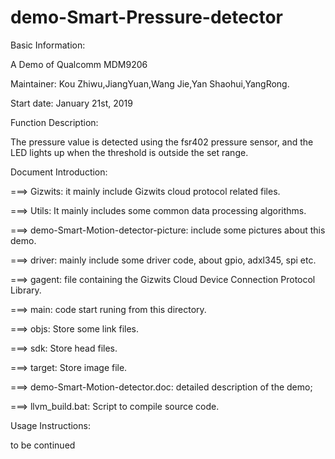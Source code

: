 # demo-Smart-Pressure-detector

Basic Information:

A Demo of Qualcomm MDM9206

Maintainer: Kou Zhiwu,JiangYuan,Wang Jie,Yan Shaohui,YangRong.

Start date: January 21st, 2019

Function Description:

The pressure value is detected using the fsr402 pressure sensor, and the LED lights up when the threshold is outside the set range.

Document Introduction:

===> Gizwits: it mainly include Gizwits cloud protocol related files.

===> Utils: It mainly includes some common data processing algorithms.

===> demo-Smart-Motion-detector-picture: include some pictures about this demo.

===> driver: mainly include some driver code, about gpio, adxl345, spi etc.

===> gagent: file containing the Gizwits Cloud Device Connection Protocol Library.

===> main: code start runing from this directory.

===> objs: Store some link files.

===> sdk: Store head files.

===> target: Store image file.

===> demo-Smart-Motion-detector.doc: detailed description of the demo;

===> llvm_build.bat: Script to compile source code.

Usage Instructions:

to be continued

